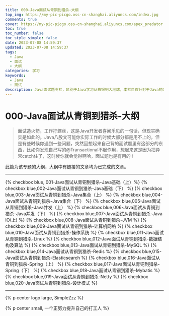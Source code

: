 ```yaml
---
title: 000-Java面试从青铜到猎杀-大纲
top_img: https://my-pic-picgo.oss-cn-shanghai.aliyuncs.com/index.jpg
comments: true
cover: https://my-pic-picgo.oss-cn-shanghai.aliyuncs.com/apex_predator.webp
toc: true
toc_number: false
toc_style_simple: false
date: 2023-07-08 14:59:37
updated: 2023-07-08 14:59:37
tags: 
  - Java
  - 面试
  - 大纲
categories: 学习
keywords: 
  - Java
  - 面试
description: Java面试题专栏，区别于Java学习从白银到大地球，本栏目仅针对于Java的面试，大纲中有链接的文章为已完成的文章，如有任何问题希望在评论区指出！
---
```


# 000-Java面试从青铜到猎杀-大纲

> 面试造火箭，工作拧螺丝，这是Java开发者喜闻乐见的一句话，但现实确实是如此的。Java八股文可能你实际工作的时候大部分都是用不上的，但是有些时候你遇到一些问题，突然回想起来自己背的面试题里有这部分的东西，比如你发现自己写的@Transactional不起作用，想起来这是因为把异常catch住了，这时候你就会觉得啊哈，面试题也是有用的！

此篇为该专题的大纲，大纲中有链接的文章均为已完成的文章。

---
{% checkbox blue, 001-Java面试从青铜到猎杀-Java基础（上）%}
{% checkbox blue,002-Java面试从青铜到猎杀-Java基础（下） %}
{% checkbox blue,003-Java面试从青铜到猎杀-Java集合（上） %}
{% checkbox blue,004-Java面试从青铜到猎杀-Java集合（下） %}
{% checkbox blue,005-Java面试从青铜到猎杀-Java并发（上） %}
{% checkbox blue,006-Java面试从青铜到猎杀-Java并发（下） %}
{% checkbox blue,007-Java面试从青铜到猎杀-Java IO(上) %}
{% checkbox blue,008-Java面试从青铜到猎杀-JVM %}
{% checkbox blue,009-Java面试从青铜到猎杀-计算机网络 %}
{% checkbox blue,010-Java面试从青铜到猎杀-操作系统 %}
{% checkbox blue,011-Java面试从青铜到猎杀-Linux %}
{% checkbox blue,012-Java面试从青铜到猎杀-数据结构及算法 %}
{% checkbox blue,013-Java面试从青铜到猎杀-MySQL %}
{% checkbox blue,014-Java面试从青铜到猎杀-Redis %}
{% checkbox blue,015-Java面试从青铜到猎杀-Elasticsearch %}
{% checkbox blue,016-Java面试从青铜到猎杀-Spring（上） %}
{% checkbox blue,017-Java面试从青铜到猎杀-Spring（下） %}
{% checkbox blue,018-Java面试从青铜到猎杀-Mybatis %}
{% checkbox blue,019-Java面试从青铜到猎杀-Netty %}
{% checkbox blue,020-Java面试从青铜到猎杀-设计模式 %}

---
{% p center logo large, SimpleZzz %}

{% p center small, 一个正努力提升自己的打工人 %}